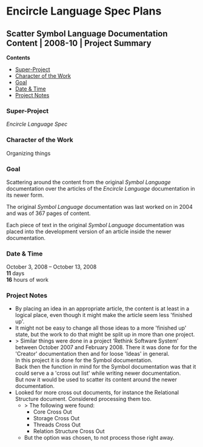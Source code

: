 ﻿Encircle Language Spec Plans
============================

Scatter Symbol Language Documentation Content | 2008-10 | Project Summary
-------------------------------------------------------------------------

__Contents__

- [Super-Project](#super-project)
- [Character of the Work](#character-of-the-work)
- [Goal](#goal)
- [Date & Time](#date--time)
- [Project Notes](#project-notes)

### Super-Project

*Encircle Language Spec*

### Character of the Work

Organizing things

### Goal

Scattering around the content from the original *Symbol Language* documentation over the articles of the *Encircle Language* documentation in its newer form.

The original *Symbol Language* documentation was last worked on in 2004 and was of 367 pages of content.

Each piece of text in the original *Symbol Language* documentation was placed into the development version of an article inside the newer documentation.

### Date & Time

October 3, 2008 – October 13, 2008  
__11__ days  
__16__ hours of work

### Project Notes

- By placing an idea in an appropriate article, the content is at least in a logical place, even though it might make the article seem less 'finished up'.
- It might not be easy to change all those ideas to a more 'finished up' state, but the work to do that might be split up in more than one project.
- \> Similar things were done in a project ‘Rethink Software System’ between October 2007 and February 2008. There it was done for for the 'Creator' documentation then and for loose 'Ideas' in general.  
In this project it is done for the Symbol documentation.  
Back then the function in mind for the Symbol documentation was that it could serve a a 'cross out list' while writing newer documentation.  
But now it would be used to scatter its content around the newer documentation.  
- Looked for more cross out documents, for instance the Relational Structure document.
Considered processing them too.
    - \> The following were found:
        - Core Cross Out
        - Storage Cross Out
        - Threads Cross Out
        - Relation Structure Cross Out
    - But the option was chosen, to not process those right away.